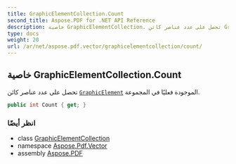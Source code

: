 ```yaml
---
title: GraphicElementCollection.Count
second_title: Aspose.PDF for .NET API Reference
description: خاصية GraphicElementCollection. تحصل على عدد عناصر كائن GraphicElement الموجودة فعليًا في المجموعة
type: docs
weight: 20
url: /ar/net/aspose.pdf.vector/graphicelementcollection/count/
---
```

## خاصية GraphicElementCollection.Count

تحصل على عدد عناصر كائن [`GraphicElement`](../../graphicelement/) الموجودة فعليًا في المجموعة.

```csharp
public int Count { get; }
```

### انظر أيضًا

* class [GraphicElementCollection](../)
* namespace [Aspose.Pdf.Vector](../../../aspose.pdf.vector/)
* assembly [Aspose.PDF](../../../)